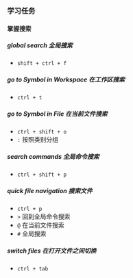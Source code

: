 ### 学习任务

#### 掌握搜索 

##### global search 全局搜索

- `shift + ctrl + f`

##### go to Symbol in Workspace 在工作区搜索

- `ctrl + t`

##### go to Symbol in File 在当前文件搜索

- `ctrl + shift + o`
- `:` 按照类别分组

##### search commands 全局命令搜索

- `ctrl + shift + p`

##### quick file navigation 搜索文件

- `ctrl + p`
- `>` 回到全局命令搜索
- `@` 在当前文件搜索
- `#` 全局搜索

##### switch files 在打开文件之间切换

- `ctrl + tab`